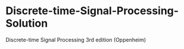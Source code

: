 # Discrete-time-Signal-Processing-Solution
Discrete-time Signal Processing 3rd edition (Oppenheim) 
